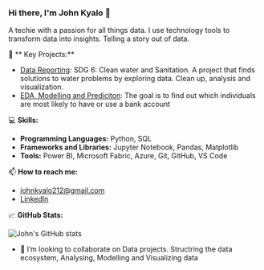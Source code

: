 ### Hi there, I'm John Kyalo 👋

A techie with a passion for all things data. I use technology tools to transform data into insights. Telling a story out of data.

🔭 ** Key Projects:**
- [Data Reporting](https://github.com/John-Kyalo/A-MAJINDOGO-CAUSE): SDG 6: Clean water and Sanitation. A project that finds solutions to water problems by exploring data. 
 Clean up, analysis and visualization.
- [EDA, Modelling and Prediciton](https://github.com/John-Kyalo/Financial-Inclusion-in-Africa): The goal is to find out which individuals are most likely to have or use a bank account


💻 **Skills:**
- **Programming Languages:** Python, SQL 
- **Frameworks and Libraries:** Jupyter Notebook, Pandas, Matplotlib
- **Tools:** Power BI, Microsoft Fabric, Azure, Git, GitHub, VS Code


📫 **How to reach me:**
- johnkyalo212@gmail.com
- [LinkedIn](https://www.linkedin.com/in/john-kyalo-8753021b6/)

📈 **GitHub Stats:**

![John's GitHub stats](https://github-readme-stats.vercel.app/api?username=John-Kyalo&show_icons=true&theme=radical)



- 👯 I’m looking to collaborate on Data projects. Structring the data ecosystem, Analysing, Modelling and Visualizing data
<!--
**John-Kyalo/John-Kyalo** is a ✨ _special_ ✨ repository because its `README.md` (this file) appears on your GitHub profile.

Here are some ideas to get you started:

- 🔭 I’m currently working on ...
- 🌱 I’m currently learning ...
- 👯 I’m looking to collaborate on ...
- 🤔 I’m looking for help with ...
- 💬 Ask me about ...
- 📫 How to reach me: ...
- 😄 Pronouns: ...
- ⚡ Fun fact: ...
-->
